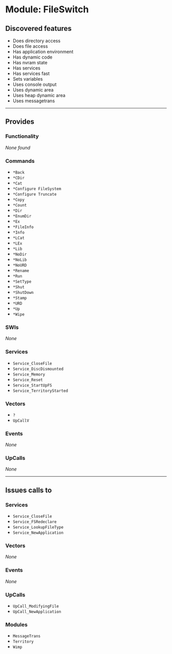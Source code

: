 # Module: FileSwitch

## Discovered features


* Does directory access
* Does file access
* Has application environment
* Has dynamic code
* Has nvram state
* Has services
* Has services fast
* Sets variables
* Uses console output
* Uses dynamic area
* Uses heap dynamic area
* Uses messagetrans

---

## Provides

### Functionality


*None found*

### Commands


* `*Back`
* `*CDir`
* `*Cat`
* `*Configure FileSystem`
* `*Configure Truncate`
* `*Copy`
* `*Count`
* `*Dir`
* `*EnumDir`
* `*Ex`
* `*FileInfo`
* `*Info`
* `*LCat`
* `*LEx`
* `*Lib`
* `*NoDir`
* `*NoLib`
* `*NoURD`
* `*Rename`
* `*Run`
* `*SetType`
* `*Shut`
* `*ShutDown`
* `*Stamp`
* `*URD`
* `*Up`
* `*Wipe`


### SWIs


*None*


### Services


* `Service_CloseFile`
* `Service_DiscDismounted`
* `Service_Memory`
* `Service_Reset`
* `Service_StartUpFS`
* `Service_TerritoryStarted`


### Vectors


* `?`
* `UpCallV`


### Events


*None*


### UpCalls


*None*


---

## Issues calls to

### Services


* `Service_CloseFile`
* `Service_FSRedeclare`
* `Service_LookupFileType`
* `Service_NewApplication`


### Vectors


*None*


### Events


*None*


### UpCalls


* `UpCall_ModifyingFile`
* `UpCall_NewApplication`


### Modules


* `MessageTrans`
* `Territory`
* `Wimp`


